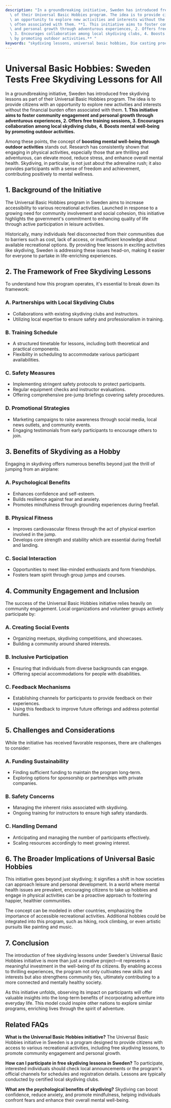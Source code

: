 ```yaml
---
description: "In a groundbreaking initiative, Sweden has introduced free skydiving lessons as part\
  \ of their Universal Basic Hobbies program. The idea is to provide citizens with\
  \ an opportunity to explore new activities and interests without the financial burden\
  \ often associated with them. **1. This initiative aims to foster community engagement\
  \ and personal growth through adventurous experiences, 2. Offers free training sessions,\
  \ 3. Encourages collaboration among local skydiving clubs, 4. Boosts mental well-being\
  \ by promoting outdoor activities.** "
keywords: "skydiving lessons, universal basic hobbies, Die casting process, Die-cast aluminum"
---
```

# Universal Basic Hobbies: Sweden Tests Free Skydiving Lessons for All

In a groundbreaking initiative, Sweden has introduced free skydiving lessons as part of their Universal Basic Hobbies program. The idea is to provide citizens with an opportunity to explore new activities and interests without the financial burden often associated with them. **1. This initiative aims to foster community engagement and personal growth through adventurous experiences, 2. Offers free training sessions, 3. Encourages collaboration among local skydiving clubs, 4. Boosts mental well-being by promoting outdoor activities.** 

Among these points, the concept of **boosting mental well-being through outdoor activities** stands out. Research has consistently shown that engaging in physical activities, especially those that are thrilling and adventurous, can elevate mood, reduce stress, and enhance overall mental health. Skydiving, in particular, is not just about the adrenaline rush; it also provides participants with a sense of freedom and achievement, contributing positively to mental wellness.

## **1. Background of the Initiative**

The Universal Basic Hobbies program in Sweden aims to increase accessibility to various recreational activities. Launched in response to a growing need for community involvement and social cohesion, this initiative highlights the government's commitment to enhancing quality of life through active participation in leisure activities.

Historically, many individuals feel disconnected from their communities due to barriers such as cost, lack of access, or insufficient knowledge about available recreational options. By providing free lessons in exciting activities like skydiving, Sweden is addressing these issues head-on, making it easier for everyone to partake in life-enriching experiences.

## **2. The Framework of Free Skydiving Lessons**

To understand how this program operates, it's essential to break down its framework:

### **A. Partnerships with Local Skydiving Clubs**
- Collaborations with existing skydiving clubs and instructors.
- Utilizing local expertise to ensure safety and professionalism in training.
  
### **B. Training Schedule**
- A structured timetable for lessons, including both theoretical and practical components.
- Flexibility in scheduling to accommodate various participant availabilities.
  
### **C. Safety Measures**
- Implementing stringent safety protocols to protect participants.
- Regular equipment checks and instructor evaluations.
- Offering comprehensive pre-jump briefings covering safety procedures.

### **D. Promotional Strategies**
- Marketing campaigns to raise awareness through social media, local news outlets, and community events.
- Engaging testimonials from early participants to encourage others to join.

## **3. Benefits of Skydiving as a Hobby**

Engaging in skydiving offers numerous benefits beyond just the thrill of jumping from an airplane:

### **A. Psychological Benefits**
- Enhances confidence and self-esteem.
- Builds resilience against fear and anxiety.
- Promotes mindfulness through grounding experiences during freefall.

### **B. Physical Fitness**
- Improves cardiovascular fitness through the act of physical exertion involved in the jump.
- Develops core strength and stability which are essential during freefall and landing.

### **C. Social Interaction**
- Opportunities to meet like-minded enthusiasts and form friendships.
- Fosters team spirit through group jumps and courses.

## **4. Community Engagement and Inclusion**

The success of the Universal Basic Hobbies initiative relies heavily on community engagement. Local organizations and volunteer groups actively participate by:

### **A. Creating Social Events**
- Organizing meetups, skydiving competitions, and showcases.
- Building a community around shared interests.

### **B. Inclusive Participation**
- Ensuring that individuals from diverse backgrounds can engage.
- Offering special accommodations for people with disabilities.

### **C. Feedback Mechanisms**
- Establishing channels for participants to provide feedback on their experiences.
- Using this feedback to improve future offerings and address potential hurdles.

## **5. Challenges and Considerations**

While the initiative has received favorable responses, there are challenges to consider:

### **A. Funding Sustainability**
- Finding sufficient funding to maintain the program long-term.
- Exploring options for sponsorship or partnerships with private companies.

### **B. Safety Concerns**
- Managing the inherent risks associated with skydiving.
- Ongoing training for instructors to ensure high safety standards.

### **C. Handling Demand**
- Anticipating and managing the number of participants effectively.
- Scaling resources accordingly to meet growing interest.

## **6. The Broader Implications of Universal Basic Hobbies**

This initiative goes beyond just skydiving; it signifies a shift in how societies can approach leisure and personal development. In a world where mental health issues are prevalent, encouraging citizens to take up hobbies and engage in physical activities can be a proactive approach to fostering happier, healthier communities.

The concept can be modeled in other countries, emphasizing the importance of accessible recreational activities. Additional hobbies could be integrated into this program, such as hiking, rock climbing, or even artistic pursuits like painting and music.

## **7. Conclusion**

The introduction of free skydiving lessons under Sweden's Universal Basic Hobbies initiative is more than just a creative project—it represents a meaningful investment in the well-being of its citizens. By enabling access to thrilling experiences, the program not only cultivates new skills and interests but also strengthens community ties, ultimately contributing to a more connected and mentally healthy society. 

As this initiative unfolds, observing its impact on participants will offer valuable insights into the long-term benefits of incorporating adventure into everyday life. This model could inspire other nations to explore similar programs, enriching lives through the spirit of adventure.

## **Related FAQs**

**What is the Universal Basic Hobbies initiative?**
The Universal Basic Hobbies initiative in Sweden is a program designed to provide citizens with access to various recreational activities, including free skydiving lessons, to promote community engagement and personal growth.

**How can I participate in free skydiving lessons in Sweden?**
To participate, interested individuals should check local announcements or the program's official channels for schedules and registration details. Lessons are typically conducted by certified local skydiving clubs.

**What are the psychological benefits of skydiving?**
Skydiving can boost confidence, reduce anxiety, and promote mindfulness, helping individuals confront fears and enhance their overall mental well-being.
